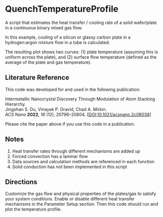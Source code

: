 # QuenchTemperatureProfile

A script that estimates the heat transfer / cooling rate of a solid wafer/plate in a continuous binary mixed gas flow.

In this example, cooling of a silicon or glassy carbon plate in a hydrogen:argon mixture flow in a tube is calculated.

The resulting plot shows two curves: (1) plate temperature (assuming this is uniform across the plate), and (2) surface flow temperature (defined as the average of the plate and gas temperature).

## Literature Reference

This code was developed for and used in the following publication:

Intermetallic Nanocrystal Discovery Through Modulation of Atom Stacking Hierarchy.  
Jingshan S. Du, Vinayak P. Dravid, Chad A. Mirkin.  
_ACS Nano_ **2022**, _16_ (12), 20796–20804. [[DOI:10.1021/acsnano.2c08038](https://doi.org/10.1021/acsnano.2c08038)]

Please cite the paper above if you use this code in a publication.

## Notes

1. Heat transfer rates through different mechanisms are added up
2. Forced convection has a laminar flow
3. Data sources and calculation methods are referenced in each function
4. Solid conduction has not been implemented in this script

## Directions

Customize the gas flow and physical properties of the plates/gas to satisfy your system conditions. Enable or disable different heat transfer mechanisms in the Parameter Setup section. Then this code should run and plot the temperature profile.
